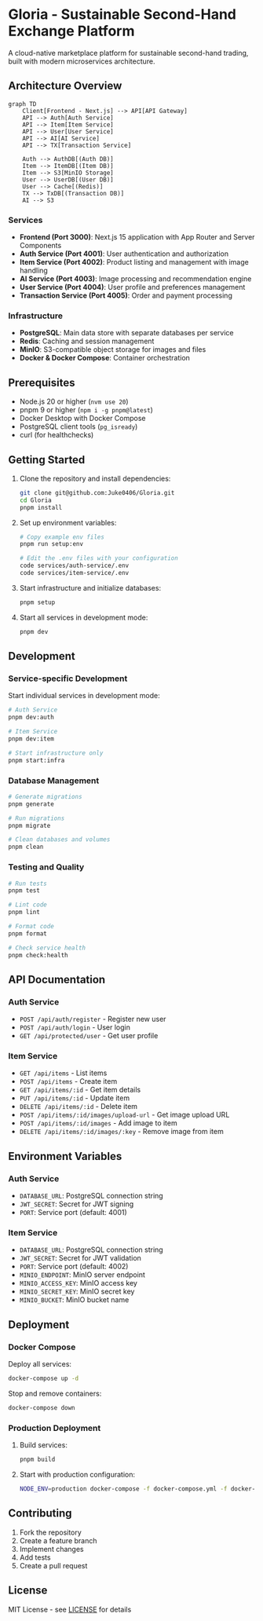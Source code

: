 # Gloria - Sustainable Second-Hand Exchange Platform

A cloud-native marketplace platform for sustainable second-hand trading, built with modern microservices architecture.

## Architecture Overview

```mermaid
graph TD
    Client[Frontend - Next.js] --> API[API Gateway]
    API --> Auth[Auth Service]
    API --> Item[Item Service]
    API --> User[User Service]
    API --> AI[AI Service]
    API --> TX[Transaction Service]

    Auth --> AuthDB[(Auth DB)]
    Item --> ItemDB[(Item DB)]
    Item --> S3[MinIO Storage]
    User --> UserDB[(User DB)]
    User --> Cache[(Redis)]
    TX --> TxDB[(Transaction DB)]
    AI --> S3
```

### Services

- **Frontend (Port 3000)**: Next.js 15 application with App Router and Server Components
- **Auth Service (Port 4001)**: User authentication and authorization
- **Item Service (Port 4002)**: Product listing and management with image handling
- **AI Service (Port 4003)**: Image processing and recommendation engine
- **User Service (Port 4004)**: User profile and preferences management
- **Transaction Service (Port 4005)**: Order and payment processing

### Infrastructure

- **PostgreSQL**: Main data store with separate databases per service
- **Redis**: Caching and session management
- **MinIO**: S3-compatible object storage for images and files
- **Docker & Docker Compose**: Container orchestration

## Prerequisites

- Node.js 20 or higher (`nvm use 20`)
- pnpm 9 or higher (`npm i -g pnpm@latest`)
- Docker Desktop with Docker Compose
- PostgreSQL client tools (`pg_isready`)
- curl (for healthchecks)

## Getting Started

1. Clone the repository and install dependencies:

   ```bash
   git clone git@github.com:Juke0406/Gloria.git
   cd Gloria
   pnpm install
   ```

2. Set up environment variables:

   ```bash
   # Copy example env files
   pnpm run setup:env

   # Edit the .env files with your configuration
   code services/auth-service/.env
   code services/item-service/.env
   ```

3. Start infrastructure and initialize databases:

   ```bash
   pnpm setup
   ```

4. Start all services in development mode:
   ```bash
   pnpm dev
   ```

## Development

### Service-specific Development

Start individual services in development mode:

```bash
# Auth Service
pnpm dev:auth

# Item Service
pnpm dev:item

# Start infrastructure only
pnpm start:infra
```

### Database Management

```bash
# Generate migrations
pnpm generate

# Run migrations
pnpm migrate

# Clean databases and volumes
pnpm clean
```

### Testing and Quality

```bash
# Run tests
pnpm test

# Lint code
pnpm lint

# Format code
pnpm format

# Check service health
pnpm check:health
```

## API Documentation

### Auth Service

- `POST /api/auth/register` - Register new user
- `POST /api/auth/login` - User login
- `GET /api/protected/user` - Get user profile

### Item Service

- `GET /api/items` - List items
- `POST /api/items` - Create item
- `GET /api/items/:id` - Get item details
- `PUT /api/items/:id` - Update item
- `DELETE /api/items/:id` - Delete item
- `POST /api/items/:id/images/upload-url` - Get image upload URL
- `POST /api/items/:id/images` - Add image to item
- `DELETE /api/items/:id/images/:key` - Remove image from item

## Environment Variables

### Auth Service

- `DATABASE_URL`: PostgreSQL connection string
- `JWT_SECRET`: Secret for JWT signing
- `PORT`: Service port (default: 4001)

### Item Service

- `DATABASE_URL`: PostgreSQL connection string
- `JWT_SECRET`: Secret for JWT validation
- `PORT`: Service port (default: 4002)
- `MINIO_ENDPOINT`: MinIO server endpoint
- `MINIO_ACCESS_KEY`: MinIO access key
- `MINIO_SECRET_KEY`: MinIO secret key
- `MINIO_BUCKET`: MinIO bucket name

## Deployment

### Docker Compose

Deploy all services:

```bash
docker-compose up -d
```

Stop and remove containers:

```bash
docker-compose down
```

### Production Deployment

1. Build services:

   ```bash
   pnpm build
   ```

2. Start with production configuration:
   ```bash
   NODE_ENV=production docker-compose -f docker-compose.yml -f docker-compose.prod.yml up -d
   ```

## Contributing

1. Fork the repository
2. Create a feature branch
3. Implement changes
4. Add tests
5. Create a pull request

## License

MIT License - see [LICENSE](LICENSE) for details
